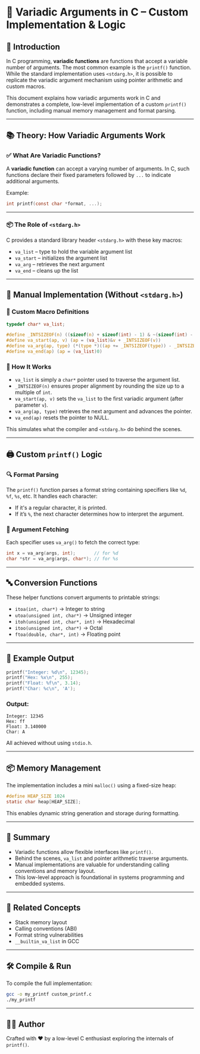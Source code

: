 
# 📘 Variadic Arguments in C – Custom Implementation & Logic

## 📌 Introduction
In C programming, **variadic functions** are functions that accept a variable number of arguments. The most common example is the `printf()` function. While the standard implementation uses `<stdarg.h>`, it is possible to replicate the variadic argument mechanism using pointer arithmetic and custom macros.

This document explains how variadic arguments work in C and demonstrates a complete, low-level implementation of a custom `printf()` function, including manual memory management and format parsing.

---

## 📚 Theory: How Variadic Arguments Work

### ✅ What Are Variadic Functions?
A **variadic function** can accept a varying number of arguments. In C, such functions declare their fixed parameters followed by `...` to indicate additional arguments.

Example:
```c
int printf(const char *format, ...);
```

---

### 📦 The Role of `<stdarg.h>`
C provides a standard library header `<stdarg.h>` with these key macros:
- `va_list` – type to hold the variable argument list
- `va_start` – initializes the argument list
- `va_arg` – retrieves the next argument
- `va_end` – cleans up the list

---

## 🔧 Manual Implementation (Without `<stdarg.h>`)

### 🔁 Custom Macro Definitions
```c
typedef char* va_list;

#define _INTSIZEOF(n) ((sizeof(n) + sizeof(int) - 1) & ~(sizeof(int) - 1))
#define va_start(ap, v) (ap = (va_list)&v + _INTSIZEOF(v))
#define va_arg(ap, type) (*(type *)((ap += _INTSIZEOF(type)) - _INTSIZEOF(type)))
#define va_end(ap) (ap = (va_list)0)
```

### 🧠 How It Works
- `va_list` is simply a `char*` pointer used to traverse the argument list.
- `_INTSIZEOF(n)` ensures proper alignment by rounding the size up to a multiple of `int`.
- `va_start(ap, v)` sets the `va_list` to the first variadic argument (after parameter `v`).
- `va_arg(ap, type)` retrieves the next argument and advances the pointer.
- `va_end(ap)` resets the pointer to NULL.

This simulates what the compiler and `<stdarg.h>` do behind the scenes.

---

## 🖨️ Custom `printf()` Logic

### 🔍 Format Parsing
The `printf()` function parses a format string containing specifiers like `%d`, `%f`, `%s`, etc. It handles each character:
- If it's a regular character, it is printed.
- If it’s `%`, the next character determines how to interpret the argument.

### 🔄 Argument Fetching
Each specifier uses `va_arg()` to fetch the correct type:
```c
int x = va_arg(args, int);       // for %d
char *str = va_arg(args, char*); // for %s
```

---

## 🔤 Conversion Functions

These helper functions convert arguments to printable strings:
- `itoa(int, char*)` → Integer to string
- `utoa(unsigned int, char*)` → Unsigned integer
- `itoh(unsigned int, char*, int)` → Hexadecimal
- `itoo(unsigned int, char*)` → Octal
- `ftoa(double, char*, int)` → Floating point

---

## 🧪 Example Output

```c
printf("Integer: %d\n", 12345);
printf("Hex: %x\n", 255);
printf("Float: %f\n", 3.14);
printf("Char: %c\n", 'A');
```

### Output:
```
Integer: 12345
Hex: ff
Float: 3.140000
Char: A
```

All achieved without using `stdio.h`.

---

## 📦 Memory Management
The implementation includes a mini `malloc()` using a fixed-size heap:
```c
#define HEAP_SIZE 1024
static char heap[HEAP_SIZE];
```
This enables dynamic string generation and storage during formatting.

---

## 🧵 Summary

- Variadic functions allow flexible interfaces like `printf()`.
- Behind the scenes, `va_list` and pointer arithmetic traverse arguments.
- Manual implementations are valuable for understanding calling conventions and memory layout.
- This low-level approach is foundational in systems programming and embedded systems.

---

## 🔗 Related Concepts
- Stack memory layout
- Calling conventions (ABI)
- Format string vulnerabilities
- `__builtin_va_list` in GCC

---

## 🛠️ Compile & Run
To compile the full implementation:

```bash
gcc -o my_printf custom_printf.c
./my_printf
```

---

## 🧑‍💻 Author
Crafted with ❤️ by a low-level C enthusiast exploring the internals of `printf()`.
